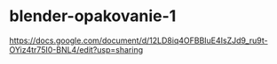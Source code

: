 # blender-opakovanie-1
https://docs.google.com/document/d/12LD8iq4OFBBIuE4IsZJd9_ru9t-OYiz4tr75I0-BNL4/edit?usp=sharing
